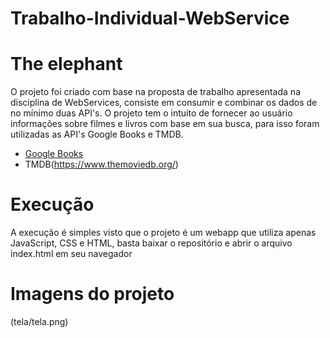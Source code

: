 # Trabalho-Individual-WebService

# The elephant
O projeto foi criado com base na proposta de trabalho apresentada na disciplina de WebServices, consiste em consumir e combinar os dados de no mínimo duas API's. O projeto tem o intuito de fornecer ao usuário informações sobre filmes e livros com base em sua busca, para isso foram utilizadas as API's Google Books e TMDB.

* [Google Books](https://developers.google.com/books/docs/overview)
* TMDB(https://www.themoviedb.org/)

# Execução
A execução é simples visto que o projeto é um webapp que utiliza apenas JavaScript, CSS e HTML, basta baixar o repositório e abrir o arquivo index.html em seu navegador

# Imagens do projeto
(tela/tela.png)
